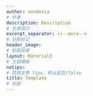 ```yaml
---
author: sendevia 
# 作者
description: Description
# 文章简介
excerpt_separator: <!--more-->
# 分割标记
header_image:
# 标题背景
layout: Material3
# 主题模板
notips: 
# 禁用文章 tips，默认留空/false
title: Template
# 标题
---
```


